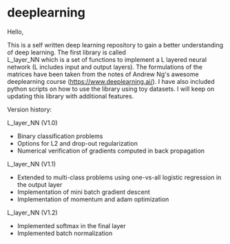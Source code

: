 # deeplearning
Hello,

This is a self written deep learning repository to gain a better understanding of deep learning. The first library is called  
L_layer_NN which  is a set of functions to implement a L layered neural network (L includes input and output layers). The formulations of the matrices have been taken from the notes of Andrew Ng's awesome deeplearning course (https://www.deeplearning.ai/). I have also included  python scripts on how to use the library using toy datasets. I will keep on updating this library with additional features.   

Version history:

L_layer_NN (V1.0)
- Binary classification problems
- Options for L2 and drop-out regularization
- Numerical verification of gradients computed in back propagation

L_layer_NN (V1.1)
- Extended to multi-class problems using one-vs-all logistic regression in the output layer
- Implementation of mini batch gradient descent
- Implementation of momentum and adam optimization

L_layer_NN (V1.2)
- Implemented softmax in the final layer
- Implemented batch normalization
